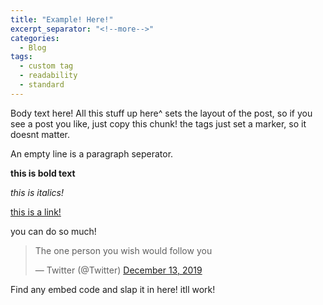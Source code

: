 ```yaml
---
title: "Example! Here!"
excerpt_separator: "<!--more-->"
categories:
  - Blog
tags:
  - custom tag
  - readability
  - standard
---
```

Body text here! All this stuff up here^ sets the layout of the post, so if you see a post you like, just copy this chunk! the tags just set a marker, so it doesnt matter.

An empty line is a paragraph seperator.

__this is bold text__

*this is italics!*

[this is a link!](https://github.com)

you can do so much!

<blockquote class="twitter-tweet" data-lang="en"><p lang="en" dir="ltr">The one person you wish would follow you</p>&mdash; Twitter (@Twitter) <a href="https://twitter.com/Twitter/status/1205559535672451072?ref_src=twsrc%5Etfw">December 13, 2019</a></blockquote>
<script async src="https://platform.twitter.com/widgets.js" charset="utf-8"></script>

Find any embed code and slap it in here! itll work!
